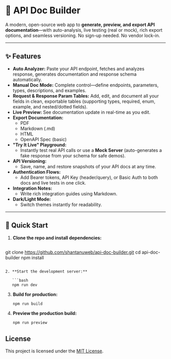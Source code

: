 # 📘 API Doc Builder

A modern, open-source web app to **generate, preview, and export API documentation**—with auto-analysis, live testing (real or mock), rich export options, and seamless versioning. No sign-up needed. No vendor lock-in.

---

## ✨ Features

- **Auto Analyzer:** Paste your API endpoint, fetches and analyzes response, generates documentation and response schema automatically.
- **Manual Doc Mode:** Complete control—define endpoints, parameters, types, descriptions, and examples.
- **Request & Response Param Tables:** Add, edit, and document all your fields in clean, exportable tables (supporting types, required, enum, example, and nested/dotted fields).
- **Live Preview:** See documentation update in real-time as you edit.
- **Export Documentation:** 
  - PDF
  - Markdown (.md)
  - HTML
  - OpenAPI Spec (basic)
- **"Try It Live" Playground:**
  - Instantly test real API calls or use a **Mock Server** (auto-generates a fake response from your schema for safe demos).
- **API Versioning:** 
  - Save, name, and restore snapshots of your API docs at any time.
- **Authentication Flows:** 
  - Add Bearer tokens, API Key (header/query), or Basic Auth to both docs and live tests in one click.
- **Integration Notes:** 
  - Write rich integration guides using Markdown.
- **Dark/Light Mode:** 
  - Switch themes instantly for readability.

---

## 🚀 Quick Start

1. **Clone the repo and install dependencies:**

   ```bash
git clone https://github.com/shantanuweb/api-doc-builder.git
cd api-doc-builder
npm install
```

2. **Start the development server:**

   ```bash
   npm run dev
   ```

3. **Build for production:**

   ```bash
   npm run build
   ```

4. **Preview the production build:**

   ```bash
   npm run preview
   ```

## License

This project is licensed under the [MIT License](LICENSE).
